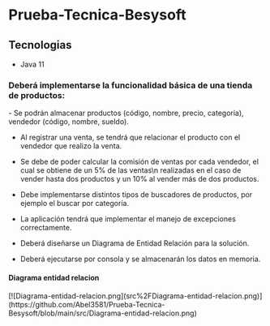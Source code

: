 # Prueba-Tecnica-Besysoft

<h2>Tecnologias</h2>
<ul>
  <li>Java 11</li>
</ul>


<h3>Deberá implementarse la funcionalidad básica de una tienda de productos:</h3>
<p>
- Se podrán almacenar productos (código, nombre, precio, categoría), vendedor (código, nombre, sueldo).

- Al registrar una venta, se tendrá que relacionar el producto con el vendedor que realizo la venta.

- Se debe de poder calcular la comisión de ventas por cada vendedor, el cual se obtiene de un 5% de las ventas\n
  realizadas en el caso de vender hasta dos productos y un 10% al vender más de dos productos.

- Debe implementarse distintos tipos de buscadores de productos, por ejemplo el buscar por categoría.

- La aplicación tendrá que implementar el manejo de excepciones correctamente.

- Deberá diseñarse un Diagrama de Entidad Relación para la solución.

- Deberá ejecutarse por consola y se almacenarán los datos en memoria.
</p>

<h4>Diagrama entidad relacion</h4>
[![Diagrama-entidad-relacion.png](src%2FDiagrama-entidad-relacion.png)](https://github.com/Abel3581/Prueba-Tecnica-Besysoft/blob/main/src/Diagrama-entidad-relacion.png)
